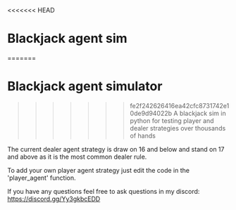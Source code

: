 <<<<<<< HEAD
# Blackjack agent sim
=======
# Blackjack agent simulator 
>>>>>>> fe2f242626416ea42cfc8731742e10de9d94022b
A blackjack sim in python for testing player and dealer strategies over thousands of hands

The current dealer agent strategy is draw on 16 and below and stand on 17 and above as it is the most common dealer rule.

To add your own player agent strategy just edit the code in the 'player_agent' function.

If you have any questions feel free to ask questions in my discord: https://discord.gg/Yy3gkbcEDD 